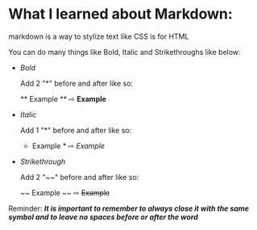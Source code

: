 # What I learned about Markdown:

markdown is a way to stylize text like CSS is for HTML 

You can do many things like Bold, Italic and Strikethroughs like below:

- *Bold*

  Add 2 "*" before and after like so: 
  
    ** Example **  ⇨ **Example**
    
- *Italic* 

  Add 1 "*" before and after like so: 
  
    * Example * ⇨ *Example*
    
- *Strikethrough* 

  Add 2 "~~" before and after like so: 
  
    ~~ Example ~~  ⇨ ~~Example~~
  

Reminder: ***It is important to remember to always close it with the same symbol and to leave no spaces before or after the word***
